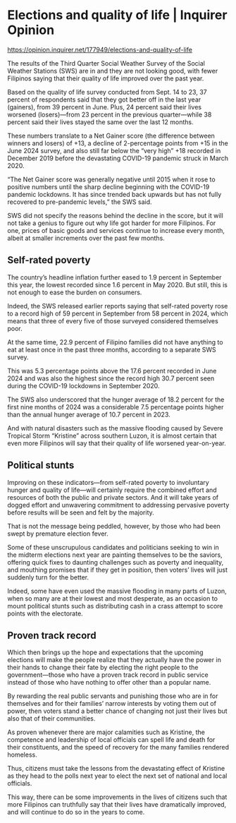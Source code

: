 # Elections and quality of life | Inquirer Opinion

https://opinion.inquirer.net/177949/elections-and-quality-of-life



The results of the Third Quarter Social Weather Survey of the Social Weather Stations (SWS) are in and they are not looking good, with fewer Filipinos saying that their quality of life improved over the past year.

Based on the quality of life survey conducted from Sept. 14 to 23, 37 percent of respondents said that they got better off in the last year (gainers), from 39 percent in June. Plus, 24 percent said their lives worsened (losers)—from 23 percent in the previous quarter—while 38 percent said their lives stayed the same over the last 12 months.

These numbers translate to a Net Gainer score (the difference between winners and losers) of +13, a decline of 2-percentage points from +15 in the June 2024 survey, and also still far below the “very high” +18 recorded in December 2019 before the devastating COVID-19 pandemic struck in March 2020.

“The Net Gainer score was generally negative until 2015 when it rose to positive numbers until the sharp decline beginning with the COVID-19 pandemic lockdowns. It has since trended back upwards but has not fully recovered to pre-pandemic levels,” the SWS said.

SWS did not specify the reasons behind the decline in the score, but it will not take a genius to figure out why life got harder for more Filipinos. For one, prices of basic goods and services continue to increase every month, albeit at smaller increments over the past few months.



##  Self-rated poverty



The country’s headline inflation further eased to 1.9 percent in September this year, the lowest recorded since 1.6 percent in May 2020. But still, this is not enough to ease the burden on consumers.

Indeed, the SWS released earlier reports saying that self-rated poverty rose to a record high of 59 percent in September from 58 percent in 2024, which means that three of every five of those surveyed considered themselves poor.

At the same time, 22.9 percent of Filipino families did not have anything to eat at least once in the past three months, according to a separate SWS survey.

This was 5.3 percentage points above the 17.6 percent recorded in June 2024 and was also the highest since the record high 30.7 percent seen during the COVID-19 lockdowns in September 2020.

The SWS also underscored that the hunger average of 18.2 percent for the first nine months of 2024 was a considerable 7.5 percentage points higher than the annual hunger average of 10.7 percent in 2023.

And with natural disasters such as the massive flooding caused by Severe Tropical Storm “Kristine” across southern Luzon, it is almost certain that even more Filipinos will say that their quality of life worsened year-on-year.



##  Political stunts



Improving on these indicators—from self-rated poverty to involuntary hunger and quality of life—will certainly require the combined effort and resources of both the public and private sectors. And it will take years of dogged effort and unwavering commitment to addressing pervasive poverty before results will be seen and felt by the majority.

That is not the message being peddled, however, by those who had been swept by premature election fever.

Some of these unscrupulous candidates and politicians seeking to win in the midterm elections next year are painting themselves to be the saviors, offering quick fixes to daunting challenges such as poverty and inequality, and mouthing promises that if they get in position, then voters’ lives will just suddenly turn for the better.

Indeed, some have even used the massive flooding in many parts of Luzon, when so many are at their lowest and most desperate, as an occasion to mount political stunts such as distributing cash in a crass attempt to score points with the electorate.



##  Proven track record



Which then brings up the hope and expectations that the upcoming elections will make the people realize that they actually have the power in their hands to change their fate by electing the right people to the government—those who have a proven track record in public service instead of those who have nothing to offer other than a popular name.

By rewarding the real public servants and punishing those who are in for themselves and for their families’ narrow interests by voting them out of power, then voters stand a better chance of changing not just their lives but also that of their communities.

As proven whenever there are major calamities such as Kristine, the competence and leadership of local officials can spell life and death for their constituents, and the speed of recovery for the many families rendered homeless.

Thus, citizens must take the lessons from the devastating effect of Kristine as they head to the polls next year to elect the next set of national and local officials.

This way, there can be some improvements in the lives of citizens such that more Filipinos can truthfully say that their lives have dramatically improved, and will continue to do so in the years to come.